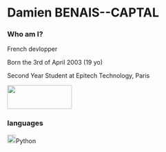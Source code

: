 # Damien BENAIS--CAPTAL

### Who am I?


French devlopper

Born the 3rd of April 2003 (19 yo)

Second Year Student at Epitech Technology, Paris

<img src="https://user-images.githubusercontent.com/91879084/191216991-e0f26ab4-11c4-4cdb-9a4f-4416505b7032.png" width="150" height="55"/>


### languages


<img src="https://user-images.githubusercontent.com/91879084/191218338-9c3a00ef-61ba-4964-8cbf-069bbf178a62.png" width="20" height="20"/>Python
